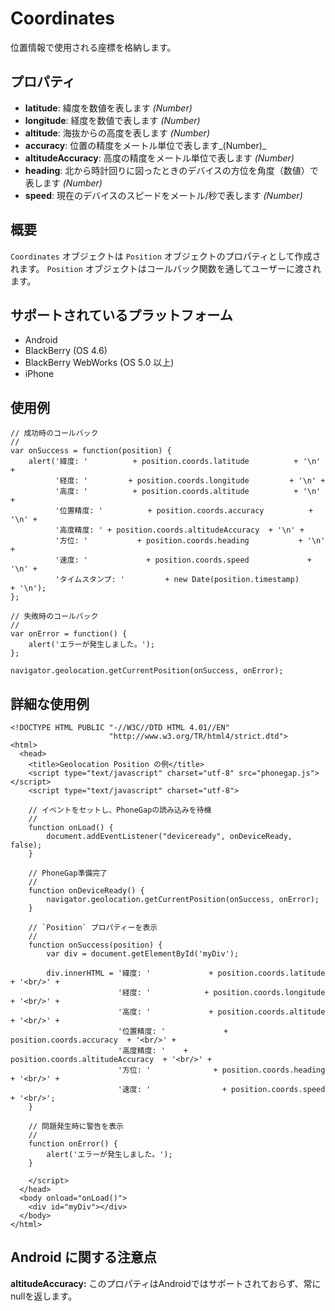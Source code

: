Coordinates
===========

位置情報で使用される座標を格納します。


プロパティ
----------

* __latitude__: 緯度を数値を表します _(Number)_
* __longitude__: 経度を数値で表します _(Number)_
* __altitude__: 海抜からの高度を表します _(Number)_
* __accuracy__: 位置の精度をメートル単位で表します_(Number)_
* __altitudeAccuracy__: 高度の精度をメートル単位で表します _(Number)_
* __heading__: 北から時計回りに図ったときのデバイスの方位を角度（数値）で表します _(Number)_
* __speed__: 現在のデバイスのスピードをメートル/秒で表します _(Number)_

概要
-----------
`Coordinates` オブジェクトは `Position` オブジェクトのプロパティとして作成されます。 `Position` オブジェクトはコールバック関数を通してユーザーに渡されます。


サポートされているプラットフォーム
-------------------

- Android
- BlackBerry (OS 4.6)
- BlackBerry WebWorks (OS 5.0 以上)
- iPhone

使用例
-------------

    // 成功時のコールバック
    //
    var onSuccess = function(position) {
        alert('緯度: '          + position.coords.latitude          + '\n' +
              '経度: '         + position.coords.longitude         + '\n' +
              '高度: '          + position.coords.altitude          + '\n' +
              '位置精度: '          + position.coords.accuracy          + '\n' +
              '高度精度: ' + position.coords.altitudeAccuracy  + '\n' +
              '方位: '           + position.coords.heading           + '\n' +
              '速度: '             + position.coords.speed             + '\n' +
              'タイムスタンプ: '         + new Date(position.timestamp)      + '\n');
    };

    // 失敗時のコールバック
    //
    var onError = function() {
        alert('エラーが発生しました。');
    };

    navigator.geolocation.getCurrentPosition(onSuccess, onError);

詳細な使用例
------------

    <!DOCTYPE HTML PUBLIC "-//W3C//DTD HTML 4.01//EN"
                          "http://www.w3.org/TR/html4/strict.dtd">
    <html>
      <head>
        <title>Geolocation Position の例</title>
        <script type="text/javascript" charset="utf-8" src="phonegap.js"></script>
        <script type="text/javascript" charset="utf-8">

        // イベントをセットし、PhoneGapの読み込みを待機
        //
        function onLoad() {
            document.addEventListener("deviceready", onDeviceReady, false);
        }

        // PhoneGap準備完了
        //
        function onDeviceReady() {
            navigator.geolocation.getCurrentPosition(onSuccess, onError);
        }
    
        // `Position` プロパティーを表示
        //
        function onSuccess(position) {
            var div = document.getElementById('myDiv');
        
            div.innerHTML = '緯度: '             + position.coords.latitude  + '<br/>' +
                            '経度: '            + position.coords.longitude + '<br/>' +
                            '高度: '             + position.coords.altitude  + '<br/>' +
                            '位置精度: '             + position.coords.accuracy  + '<br/>' +
                            '高度精度: '    + position.coords.altitudeAccuracy  + '<br/>' +
                            '方位: '              + position.coords.heading   + '<br/>' +
                            '速度: '                + position.coords.speed     + '<br/>';
        }
    
        // 問題発生時に警告を表示
        //
        function onError() {
            alert('エラーが発生しました。');
        }

        </script>
      </head>
      <body onload="onLoad()">
        <div id="myDiv"></div>
      </body>
    </html>
    
Android に関する注意点
-------------

__altitudeAccuracy:__ このプロパティはAndroidではサポートされておらず、常にnullを返します。